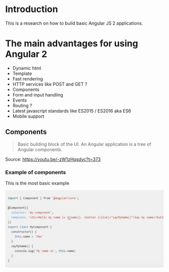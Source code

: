 # Introduction 

This is a research on how to build basic Angular JS 2 applications. 

# The main advantages for using Angular 2

* Dynamic html
* Template 
* Fast rendering
* HTTP services like POST and GET ?
* Components 
* Form and input handling
* Events 
* Routing ?
* Latest javascript standards like ES2015 / ES2016 aka ES6
* Mobile support


## Components 

> Basic building block of the UI. An Angular application is a tree of Angular components.

Source: https://youtu.be/-zW1zHqsdyc?t=373

### Example of components

This is the most basic example

![Example](https://raw.githubusercontent.com/angularsandbox/angularsandbox.github.io/master/docs/research/img/example-component.jpg "Visual example from the guide")

